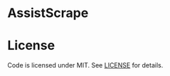 # AssistScrape

# License
Code is licensed under MIT. See [LICENSE](https://github.com/DevelopersGuild/Assistscrape/blob/master/LICENSE) for details.
